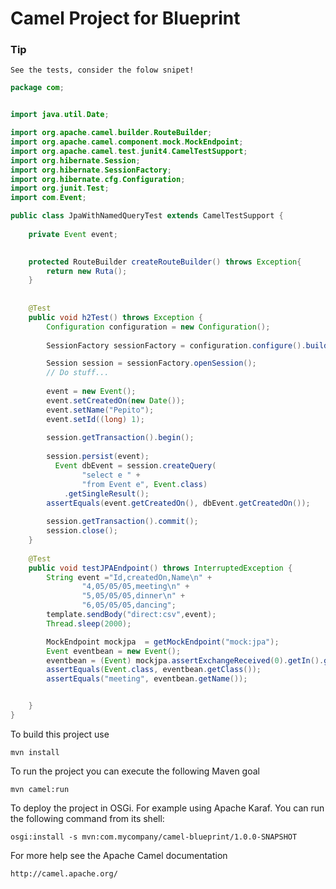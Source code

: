 Camel Project for Blueprint 
===========================

### Tip
    See the tests, consider the folow snipet!


```java
package com;


import java.util.Date;

import org.apache.camel.builder.RouteBuilder;
import org.apache.camel.component.mock.MockEndpoint;
import org.apache.camel.test.junit4.CamelTestSupport;
import org.hibernate.Session;
import org.hibernate.SessionFactory;
import org.hibernate.cfg.Configuration;
import org.junit.Test;
import com.Event;

public class JpaWithNamedQueryTest extends CamelTestSupport {
    
	private Event event;
	

	protected RouteBuilder createRouteBuilder() throws Exception{
		return new Ruta();
	} 
	
	    
    @Test
    public void h2Test() throws Exception {
        Configuration configuration = new Configuration();
        
        SessionFactory sessionFactory = configuration.configure().buildSessionFactory();

        Session session = sessionFactory.openSession();
        // Do stuff...
        
        event = new Event();
        event.setCreatedOn(new Date());
        event.setName("Pepito");
        event.setId((long) 1);
        
        session.getTransaction().begin();
        
        session.persist(event);
          Event dbEvent = session.createQuery(
                "select e " +
                "from Event e", Event.class)
            .getSingleResult();
        assertEquals(event.getCreatedOn(), dbEvent.getCreatedOn());
        
        session.getTransaction().commit();
        session.close();
    }
    
    @Test
    public void testJPAEndpoint() throws InterruptedException {
    	String event ="Id,createdOn,Name\n" + 
    			"4,05/05/05,meeting\n" + 
    			"5,05/05/05,dinner\n" + 
    			"6,05/05/05,dancing";
    	template.sendBody("direct:csv",event);
		Thread.sleep(2000);

		MockEndpoint mockjpa  = getMockEndpoint("mock:jpa");
		Event eventbean = new Event();
		eventbean = (Event) mockjpa.assertExchangeReceived(0).getIn().getBody();
		assertEquals(Event.class, eventbean.getClass());
		assertEquals("meeting", eventbean.getName());


    }
}

```


To build this project use

    mvn install

To run the project you can execute the following Maven goal

    mvn camel:run

To deploy the project in OSGi. For example using Apache Karaf.
You can run the following command from its shell:

    osgi:install -s mvn:com.mycompany/camel-blueprint/1.0.0-SNAPSHOT

For more help see the Apache Camel documentation

    http://camel.apache.org/
